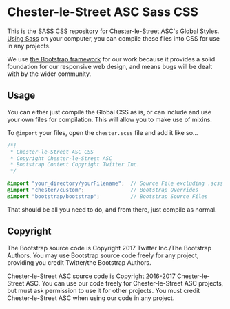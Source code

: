 # Chester-le-Street ASC Sass CSS
This is the SASS CSS repository for Chester-le-Street ASC's Global Styles. [Using Sass](http://sass-lang.com/ "Sass Homepage") on your computer, you can compile these files into CSS for use in any projects.

We use [the Bootstrap framework](http://getbootstrap.com/) for our work because it provides a solid foundation for our responsive web design, and means bugs will be dealt with by the wider community.

## Usage
You can either just compile the Global CSS as is, or can include and use your own files for compilation. This will allow you to make use of mixins.

To `@import` your files, open the `chester.scss` file and add it like so...

````scss
/*!
 * Chester-le-Street ASC CSS
 * Copyright Chester-le-Street ASC
 * Bootstrap Content Copyright Twitter Inc.
 */

@import "your_directory/yourFilename";  // Source File excluding .scss from filename
@import "chester/custom";               // Bootstrap Overrides
@import "bootstrap/bootstrap";          // Bootstrap Source Files
````

That should be all you need to do, and from there, just compile as normal.

## Copyright
The Bootstrap source code is Copyright 2017 Twitter Inc./The Bootstrap Authors. You may use Bootstrap source code freely for any project, providing you credit Twitter/the Bootstrap Authors.

Chester-le-Street ASC source code is Copyright 2016-2017 Chester-le-Street ASC. You can use our code freely for Chester-le-Street ASC projects, but must ask permission to use it for other projects. You must credit Chester-le-Street ASC when using our code in any project.
